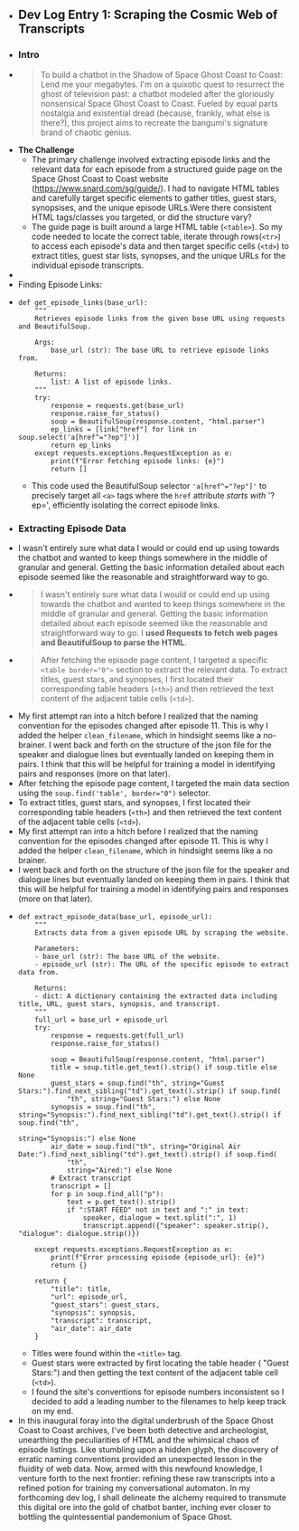 - ## Dev Log Entry 1: Scraping the Cosmic Web of Transcripts
- ### Intro
-
  > To build a chatbot in the Shadow of Space Ghost Coast to Coast: Lend me your megabytes. I'm on a quixotic quest to resurrect the ghost of television past: a chatbot modeled after the gloriously nonsensical Space Ghost Coast to Coast. Fueled by equal parts nostalgia and existential dread (because, frankly, what else is there?), this project aims to recreate the bangumi's signature brand of chaotic genius.  
- **The Challenge**
	- The primary challenge involved extracting episode links and the relevant data for each episode from a structured guide page on the Space Ghost Coast to Coast website (https://www.snard.com/sg/guide/). I had to navigate HTML tables and carefully target specific elements to gather titles, guest stars, synopsises, and the unique episode URLs.Were there consistent HTML tags/classes you targeted, or did the structure vary?
	- The guide page is built around a large HTML table (`<table>`). So my code needed to locate the correct table, iterate through rows(`<tr>`) to access each episode's data and then target specific cells (`<td>`) to extract titles, guest star lists, synopses, and the unique URLs for the individual episode transcripts.
-
- Finding Episode Links:
-
  ```
  def get_episode_links(base_url):
      """
      Retrieves episode links from the given base URL using requests and BeautifulSoup.
  
      Args:
          base_url (str): The base URL to retrieve episode links from.
  
      Returns:
          list: A list of episode links.
      """
      try:
          response = requests.get(base_url)
          response.raise_for_status()
          soup = BeautifulSoup(response.content, "html.parser")
          ep_links = [link["href"] for link in soup.select('a[href^="?ep"]')]
          return ep_links
      except requests.exceptions.RequestException as e:
          print(f"Error fetching episode links: {e}")
          return []
  ```
	- This code used the BeautifulSoup selector `'a[href^="?ep"]'` to precisely target all `<a>` tags where the `href` attribute *starts with* '?ep=', efficiently isolating the correct episode links.
- ### Extracting Episode Data
- I wasn't entirely sure what data I would or could end up using towards the chatbot and wanted to keep things somewhere in the middle of granular and general. Getting the basic information detailed about each episode seemed like the reasonable and straightforward way to go.
-
  > I wasn't entirely sure what data I would or could end up using towards the chatbot and wanted to keep things somewhere in the middle of granular and general. Getting the basic information detailed about each episode seemed like the reasonable and straightforward way to go. I **used Requests to fetch web pages and BeautifulSoup to parse the HTML**.  
-
  > After fetching the episode page content, I targeted a specific `<table border="0">` section to extract the relevant data. To extract titles, guest stars, and synopses, I first located their corresponding table headers (`<th>`) and then retrieved the text content of the adjacent table cells (`<td>`).  
- My first attempt ran into a hitch before I realized that the naming convention for the episodes changed after episode 11. This is why I added the helper `clean_filename`, which in hindsight seems like a no-brainer. I went back and forth on the structure of the json file for the speaker and dialogue lines but eventually landed on keeping them in pairs. I think that this will be helpful for training a model in identifying pairs and responses (more on that later).
- After fetching the episode page content, I targeted the main data section using the `soup.find('table', border="0")` selector.
- To extract titles, guest stars, and synopses, I first located their corresponding table headers (`<th>`) and then retrieved the text content of the adjacent table cells (`<td>`).
- My first attempt ran into a hitch before I realized that the naming convention for the episodes changed after episode 11. This is why I added the helper `clean_filename`, which in hindsight seems like a no brainer.
- I went back and forth on the structure of the json file for the speaker and dialogue lines but eventually landed on keeping them in pairs. I think that this will be helpful for training a model in identifying pairs and responses (more on that later).
-
  ```
  def extract_episode_data(base_url, episode_url):
      """
      Extracts data from a given episode URL by scraping the website.
  
      Parameters:
      - base_url (str): The base URL of the website.
      - episode_url (str): The URL of the specific episode to extract data from.
  
      Returns:
      - dict: A dictionary containing the extracted data including title, URL, guest stars, synopsis, and transcript.
      """
      full_url = base_url + episode_url
      try:
          response = requests.get(full_url)
          response.raise_for_status()
  
          soup = BeautifulSoup(response.content, "html.parser")
          title = soup.title.get_text().strip() if soup.title else None
          guest_stars = soup.find("th", string="Guest Stars:").find_next_sibling("td").get_text().strip() if soup.find(
              "th", string="Guest Stars:") else None
          synopsis = soup.find("th", string="Synopsis:").find_next_sibling("td").get_text().strip() if soup.find("th",
                                                                                                                 string="Synopsis:") else None
          air_date = soup.find("th", string="Original Air Date:").find_next_sibling("td").get_text().strip() if soup.find(
              "th",
              string="Aired:") else None
          # Extract transcript
          transcript = []
          for p in soup.find_all("p"):
              text = p.get_text().strip()
              if ":START FEED" not in text and ":" in text:
                  speaker, dialogue = text.split(":", 1)
                  transcript.append({"speaker": speaker.strip(), "dialogue": dialogue.strip()})
  
      except requests.exceptions.RequestException as e:
          print(f"Error processing episode {episode_url}: {e}")
          return {}
  
      return {
          "title": title,
          "url": episode_url,
          "guest_stars": guest_stars,
          "synopsis": synopsis,
          "transcript": transcript,
          "air_date": air_date
      }
  ```
	- Titles were found within the `<title>` tag.
	- Guest stars were extracted by first locating the table header ( "<th>Guest Stars:</th>") and then getting the text content of the adjacent table cell (`<td>`).
	- I found the site's conventions for episode numbers inconsistent so I decided to add a leading number to the filenames to help keep track on my end.
- In this inaugural foray into the digital underbrush of the Space Ghost Coast to Coast archives, I've been both detective and archeologist, unearthing the peculiarities of HTML and the whimsical chaos of episode listings. Like stumbling upon a hidden glyph, the discovery of erratic naming conventions provided an unexpected lesson in the fluidity of web data. Now, armed with this newfound knowledge, I venture forth to the next frontier: refining these raw transcripts into a refined potion for training my conversational automaton. In my forthcoming dev log, I shall delineate the alchemy required to transmute this digital ore into the gold of chatbot banter, inching ever closer to bottling the quintessential pandemonium of Space Ghost.